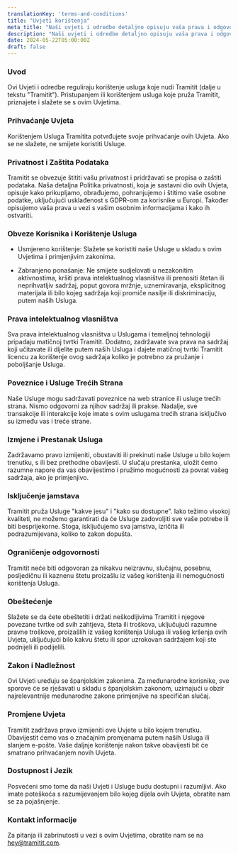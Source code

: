 ```yaml
---
translationKey: 'terms-and-conditions'
title: "Uvjeti korištenja"
meta_title: "Naši uvjeti i odredbe detaljno opisuju vaša prava i odgovornosti prilikom korištenja raspona usluga tvrtke Tramitit."
description: "Naši uvjeti i odredbe detaljno opisuju vaša prava i odgovornosti prilikom korištenja raspona usluga tvrtke Tramitit."
date: 2024-05-22T05:00:00Z
draft: false
---
```


### Uvod

Ovi Uvjeti i odredbe reguliraju korištenje usluga koje nudi Tramitit (dalje u tekstu "Tramitit"). Pristupanjem ili korištenjem usluga koje pruža Tramitit, priznajete i slažete se s ovim Uvjetima.

### Prihvaćanje Uvjeta

Korištenjem Usluga Tramitita potvrđujete svoje prihvaćanje ovih Uvjeta. Ako se ne slažete, ne smijete koristiti Usluge.

### Privatnost i Zaštita Podataka

Tramitit se obvezuje štititi vašu privatnost i pridržavati se propisa o zaštiti podataka. Naša detaljna Politika privatnosti, koja je sastavni dio ovih Uvjeta, opisuje kako prikupljamo, obrađujemo, pohranjujemo i štitimo vaše osobne podatke, uključujući usklađenost s GDPR-om za korisnike u Europi. Također opisujemo vaša prava u vezi s vašim osobnim informacijama i kako ih ostvariti.

### Obveze Korisnika i Korištenje Usluga

- Usmjereno korištenje: Slažete se koristiti naše Usluge u skladu s ovim Uvjetima i primjenjivim zakonima.

- Zabranjeno ponašanje: Ne smijete sudjelovati u nezakonitim aktivnostima, kršiti prava intelektualnog vlasništva ili prenositi štetan ili neprihvatljiv sadržaj, poput govora mržnje, uznemiravanja, eksplicitnog materijala ili bilo kojeg sadržaja koji promiče nasilje ili diskriminaciju, putem naših Usluga.

### Prava intelektualnog vlasništva

Sva prava intelektualnog vlasništva u Uslugama i temeljnoj tehnologiji pripadaju matičnoj tvrtki Tramitit. Dodatno, zadržavate sva prava na sadržaj koji učitavate ili dijelite putem naših Usluga i dajete matičnoj tvrtki Tramitit licencu za korištenje ovog sadržaja koliko je potrebno za pružanje i poboljšanje Usluga.

### Poveznice i Usluge Trećih Strana

Naše Usluge mogu sadržavati poveznice na web stranice ili usluge trećih strana. Nismo odgovorni za njihov sadržaj ili prakse. Nadalje, sve transakcije ili interakcije koje imate s ovim uslugama trećih strana isključivo su između vas i treće strane.

### Izmjene i Prestanak Usluga

Zadržavamo pravo izmijeniti, obustaviti ili prekinuti naše Usluge u bilo kojem trenutku, s ili bez prethodne obavijesti. U slučaju prestanka, uložit ćemo razumne napore da vas obavijestimo i pružimo mogućnosti za povrat vašeg sadržaja, ako je primjenjivo.

### Isključenje jamstava

Tramitit pruža Usluge "kakve jesu" i "kako su dostupne". Iako težimo visokoj kvaliteti, ne možemo garantirati da će Usluge zadovoljiti sve vaše potrebe ili biti besprijekorne. Stoga, isključujemo sva jamstva, izričita ili podrazumijevana, koliko to zakon dopušta.

### Ograničenje odgovornosti

Tramitit neće biti odgovoran za nikakvu neizravnu, slučajnu, posebnu, posljedičnu ili kaznenu štetu proizašlu iz vašeg korištenja ili nemogućnosti korištenja Usluga.

### Obeštećenje

Slažete se da ćete obeštetiti i držati neškodljivima Tramitit i njegove povezane tvrtke od svih zahtjeva, šteta ili troškova, uključujući razumne pravne troškove, proizašlih iz vašeg korištenja Usluga ili vašeg kršenja ovih Uvjeta, uključujući bilo kakvu štetu ili spor uzrokovan sadržajem koji ste podnijeli ili podijelili.

### Zakon i Nadležnost

Ovi Uvjeti uređuju se španjolskim zakonima. Za međunarodne korisnike, sve sporove će se rješavati u skladu s španjolskim zakonom, uzimajući u obzir najrelevantnije međunarodne zakone primjenjive na specifičan slučaj.

### Promjene Uvjeta

Tramitit zadržava pravo izmijeniti ove Uvjete u bilo kojem trenutku. Obavijestit ćemo vas o značajnim promjenama putem naših Usluga ili slanjem e-pošte. Vaše daljnje korištenje nakon takve obavijesti bit će smatrano prihvaćanjem novih Uvjeta.

### Dostupnost i Jezik

Posvećeni smo tome da naši Uvjeti i Usluge budu dostupni i razumljivi. Ako imate poteškoća s razumijevanjem bilo kojeg dijela ovih Uvjeta, obratite nam se za pojašnjenje.

### Kontakt informacije

Za pitanja ili zabrinutosti u vezi s ovim Uvjetima, obratite nam se na hey@tramitit.com.